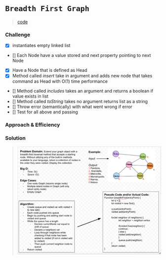 # `Breadth First Graph`
> [code](breadth-first-graph.test.js)
### Challenge
- [x] instantiates empty linked list
- [] Each Node have a value stored and next property pointing to next Node 
- [x] Have a Node that is defined as Head
- [x] Method called *insert* take in argument and adds new node that takes command as Head with O(1) time performance
- [] Method called *includes* takes an argument and returns a boolean if value exists in list
- [] Method called *toString* takes no argument returns list as a string
- [] Throw error (semantically) with what went wrong if error
- [] Test for all above and passing

### Approach & Efficiency

### Solution
> ![White board](../../whiteboards/breadth-first-graph.png)